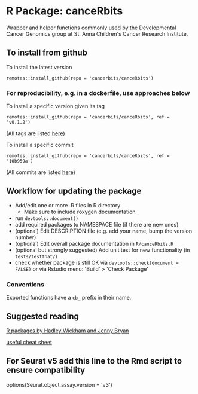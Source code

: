 # R Package: canceRbits

Wrapper and helper functions commonly used by the Developmental 
Cancer Genomics group at St. Anna Children's Cancer Research Institute.

## To install from github

To install the latest version
```
remotes::install_github(repo = 'cancerbits/canceRbits')
```

### For reproducibility, e.g. in a dockerfile, use approaches below

To install a specific version given its tag
```
remotes::install_github(repo = 'cancerbits/canceRbits', ref = 'v0.1.2')
```
(All tags are listed [here](https://github.com/cancerbits/canceRbits/tags))

To install a specific commit
```
remotes::install_github(repo = 'cancerbits/canceRbits', ref = '10b959a')
```
(All commits are listed [here](https://github.com/cancerbits/canceRbits/commits/main))

## Workflow for updating the package
* Add/edit one or more .R files in R directory
	* Make sure to include roxygen documentation
* run `devtools::document()`
* add required packages to NAMESPACE file (if there are new ones)
* (optional) Edit DESCRIPTION file (e.g. add your name, bump the version number)
* (optional) Edit overall package documentation in `R/canceRbits.R`
* (optional but strongly suggested) Add unit test for new functionality (in `tests/testthat/`)
* check whether package is still OK via `devtools::check(document = FALSE)` or via Rstudio menu: 'Build' > 'Check Package'

### Conventions
Exported functions have a `cb_` prefix in their name.

## Suggested reading

[R packages by Hadley Wickham and Jenny Bryan](https://r-pkgs.org/index.html)

[useful cheat sheet](https://rawgit.com/rstudio/cheatsheets/master/package-development.pdf)

## For Seurat v5 add this line to the Rmd script to ensure compatibility
options(Seurat.object.assay.version = 'v3')
